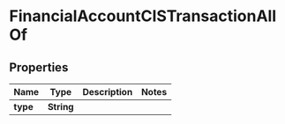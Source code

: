

# FinancialAccountCISTransactionAllOf


## Properties

| Name | Type | Description | Notes |
|------------ | ------------- | ------------- | -------------|
|**type** | **String** |  |  |



